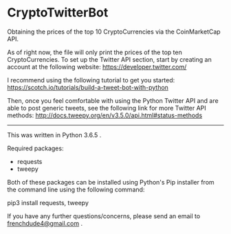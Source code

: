 # CryptoTwitterBot  
Obtaining the prices of the top 10 CryptoCurrencies via the CoinMarketCap API.

As of right now, the file will only print the prices of the top ten CryptoCurrencies. To set up the Twitter API section, start by creating an account at the following website: https://developer.twitter.com/ 

I recommend using the following tutorial to get you started: https://scotch.io/tutorials/build-a-tweet-bot-with-python 

Then, once you feel comfortable with using the Python Twitter API and are able to post generic tweets, see the following link for more Twitter API methods: http://docs.tweepy.org/en/v3.5.0/api.html#status-methods  

-----------------------------------------------------------------------------------------------------------------------------------
This was written in Python 3.6.5 . 

Required packages:
- requests
- tweepy

Both of these packages can be installed using Python's Pip installer from the command line using the following command:

pip3 install requests, tweepy

If you have any further questions/concerns, please send an email to frenchdude4@gmail.com .

 


 
